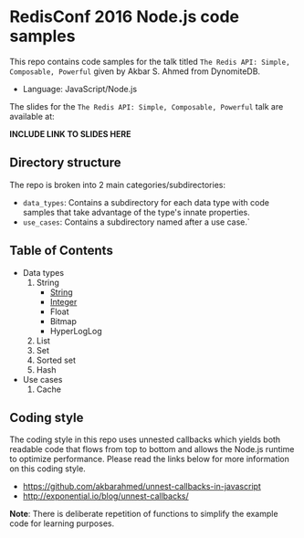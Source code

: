 # RedisConf 2016 Node.js code samples

This repo contains code samples for the talk titled `The Redis API: Simple, Composable, Powerful` given by Akbar S. Ahmed from DynomiteDB.

- Language: JavaScript/Node.js

The slides for the `The Redis API: Simple, Composable, Powerful` talk are available at:

**INCLUDE LINK TO SLIDES HERE**


## Directory structure

The repo is broken into 2 main categories/subdirectories:
- `data_types`: Contains a subdirectory for each data type with code samples that take advantage of the type's innate properties.
- `use_cases`: Contains a subdirectory named after a use case.`

## Table of Contents

- Data types
    1. String
        - [String](./blob/master/data_types/string/string.js)
        - [Integer](./blob/master/data_types/string/integer.js)
        - Float
        - Bitmap
        - HyperLogLog
    2. List
    3. Set
    4. Sorted set
    5. Hash
- Use cases
    1. Cache

## Coding style

The coding style in this repo uses unnested callbacks which yields both readable code that flows from top to bottom and allows the Node.js runtime to optimize performance. Please read the links below for more information on this coding style.

- https://github.com/akbarahmed/unnest-callbacks-in-javascript
- http://exponential.io/blog/unnest-callbacks/

**Note**: There is deliberate repetition of functions to simplify the example code for learning purposes.




